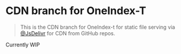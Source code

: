 # CDN branch for OneIndex-T

> This is the CDN branch for OneIndex-t for static file serving via [@JsDelivr](https://jsdelivr.com) for CDN from GitHub repos.

Currently WIP
